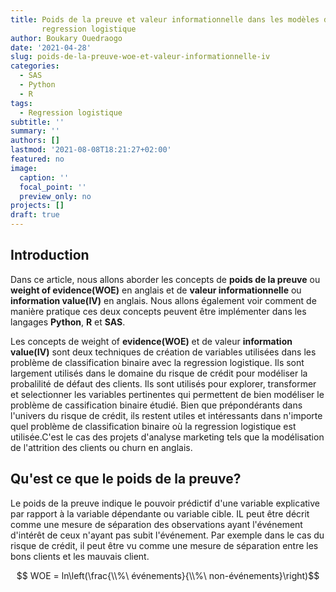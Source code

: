 ```yaml
---
title: Poids de la preuve et valeur informationnelle dans les modèles de 
       regression logistique
author: Boukary Ouedraogo
date: '2021-04-28'
slug: poids-de-la-preuve-woe-et-valeur-informationnelle-iv
categories:
  - SAS
  - Python
  - R
tags:
  - Regression logistique
subtitle: ''
summary: ''
authors: []
lastmod: '2021-08-08T18:21:27+02:00'
featured: no
image:
  caption: ''
  focal_point: ''
  preview_only: no
projects: []
draft: true
---
```

## Introduction
Dans ce article, nous allons aborder les concepts de **poids de la preuve** ou **weight of evidence(WOE)** en anglais et de **valeur informationnelle** ou **information value(IV)** en anglais. Nous allons également voir comment de manière pratique ces deux concepts peuvent être implémenter dans les langages **Python**, **R** et **SAS**.

Les concepts de weight of **evidence(WOE)** et de valeur **information value(IV)** sont deux techniques de création de variables utilisées dans les problème de classification binaire avec la regression logistique. Ils sont largement utilisés dans le domaine du risque de crédit pour modéliser la probalilité de défaut des clients.
Ils sont utilisés pour explorer, transformer et selectionner les variables pertinentes qui permettent de bien modéliser le problème de cassification binaire étudié. Bien que prépondérants dans l'univers du risque de crédit, ils restent utiles et intéressants dans n'importe quel problème de classification binaire où la regression logistique est utilisée.C'est le cas des projets d'analyse marketing tels que la modélisation de l'attrition des clients ou churn en anglais.

## Qu'est ce que le poids de la preuve?
Le poids de la preuve indique le pouvoir prédictif d'une variable explicative par rapport à la variable dépendante ou variable cible. IL peut être décrit comme une mesure de séparation des observations ayant l'événement d'intérêt de ceux n'ayant pas subit l'événement. Par exemple dans le cas du risque de crédit, il peut être vu comme une mesure de séparation entre les bons clients et les mauvais client.

$$ WOE = ln\left(\frac{\\%\ événements}{\\%\ non-événements}\right)$$
